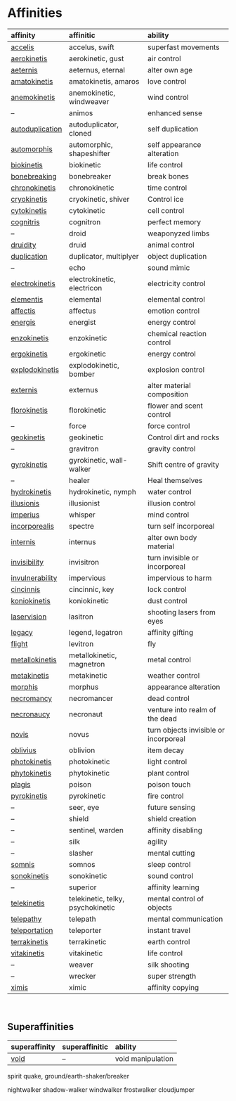 # Affinities

| affinity | affinitic | ability |
| :------- | :-------- | :------ |
| [accelis](affinities/superspeed.md) | accelus, swift | superfast movements |
| [aerokinetis](affinities/aerokinetis.md) | aerokinetic, gust | air control |
| [aeternis](affinities/aeternis.md) | aeternus, eternal | alter own age |
| [amatokinetis](affinities/amatokinetis.md) | amatokinetis, amaros | love control |
| [anemokinetis](affinities/anemokinetis.md) | anemokinetic, windweaver | wind control |
| – | animos | enhanced sense |
| [autoduplication](affinities/autoduplication.md) | autoduplicator, cloned | self duplication |
| [automorphis](affinities/metamorphis.md) | automorphic, shapeshifter | self appearance alteration |
| [biokinetis](affinities/biokinetis.md) | biokinetic | life control |
| [bonebreaking](affinities/bonebreaking.md) | bonebreaker | break bones |
| [chronokinetis](affinities/chronokinetis.md) | chronokinetic | time control |
| [cryokinetis](affinities/cryokinetis.md) | cryokinetic, shiver | Control ice |
| [cytokinetis](affinities/cytokinetis.md) | cytokinetic | cell control |
| [cognitris](affinities/cognitris.md) | cognitron | perfect memory |
| – | droid | weaponyzed limbs |
| [druidity](affinities/druidity.md) | druid | animal control |
| [duplication](affinities/duplication.md) | duplicator, multiplyer | object duplication |
| – | echo | sound mimic |
| [electrokinetis](affinities/electrokinetis.md) | electrokinetic, electricon | electricity control |
| [elementis](affinities/elementalis.md) | elemental | elemental control |
| [affectis](affinities/affectis.md) | affectus | emotion control |
| [energis](affinities/energis.md) | energist | energy control |
| [enzokinetis](affinities/enzokinetis.md) | enzokinetic | chemical reaction control |
| [ergokinetis](affinities/ergokinetis.md) | ergokinetic | energy control |
| [explodokinetis](affinities/explodokinetis.md) | explodokinetic, bomber | explosion control |
| [externis](affinities/externis.md) | externus | alter material composition |
| [florokinetis](affinities/florokinetis.md) | florokinetic | flower and scent control |
| – | force | force control |
| [geokinetis](affinities/geokinetis.md) | geokinetic | Control dirt and rocks |
| – | gravitron | gravity control |
| [gyrokinetis](affinities/gyrokinetis.md) | gyrokinetic, wall-walker | Shift centre of gravity |
| – | healer | Heal themselves |
| [hydrokinetis](affinities/hydrokinetis.md) | hydrokinetic, nymph | water control |
| [illusionis](affinities/illusionis.md) | illusionist | illusion control |
| [imperius](affinities/imperius.md) | whisper | mind control |
| [incorporealis](affinities/incorporealis.md) | spectre | turn self incorporeal |
| [internis](affinities/internis.md) | internus | alter own body material |
| [invisibility](affinities/invisibility.md) | invisitron | turn invisible or incorporeal |
| [invulnerability](affinities/invulnerability.md) | impervious | impervious to harm |
| [cincinnis](affinities/cincinnic.md) | cincinnic, key | lock control |
| [koniokinetis](affinities/koniokinetis.md) | koniokinetic | dust control |
| [laservision](affinities/laservision.md) | lasitron | shooting lasers from eyes |
| [legacy](affinities/legacy.md) | legend, legatron | affinity gifting |
| [flight](affinities/flight.md) | levitron | fly |
| [metallokinetis](affinities/metallokinetis.md) | metallokinetic, magnetron | metal control |
| [metakinetis](affinities/metakinetis.md) | metakinetic | weather control |
| [morphis](affinities/morphis.md) | morphus | appearance alteration |
| [necromancy](affinities/necromancy.md) | necromancer | dead control |
| [necronaucy](affinities/necronaucy.md) | necronaut | venture into realm of the dead |
| [novis](affinities/novis.md) | novus | turn objects invisible or incorporeal |
| [oblivius](affinities/oblivius.md) | oblivion | item decay |
| [photokinetis](affinities/photokinetis.md) | photokinetic | light control |
| [phytokinetis](affinities/phytokinetis.md) | phytokinetic | plant control |
| [plagis](affinities/plagis.md) | poison | poison touch |
| [pyrokinetis](affinities/pyrokinetis.md) | pyrokinetic | fire control |
| – | seer, eye | future sensing |
| – | shield | shield creation |
| – | sentinel, warden | affinity disabling |
| – | silk | agility |
| – | slasher | mental cutting |
| [somnis](affinities/somnis.md) | somnos | sleep control |
| [sonokinetis](affinities/sonokinetis.md) | sonokinetic | sound control |
| – | superior | affinity learning |
| [telekinetis](affinities/telekinetis.md) | telekinetic, telky, psychokinetic | mental control of objects |
| [telepathy](affinities/telepathy.md) | telepath | mental communication |
| [teleportation](affinities/teleportation.md) | teleporter | instant travel |
| [terrakinetis](affinities/terrakinetis.md) | terrakinetic | earth control |
| [vitakinetis](affinities/vitakinetis.md) | vitakinetic | life control |
| – | weaver | silk shooting |
| – | wrecker | super strength |
| [ximis](affinities/ximic.md) | ximic | affinity copying |

<br>

## Superaffinities

| superaffinity | superaffinitic | ability |
| :------------ | :------------- | :------ |
| [void](affinities/void.md) | – | void manipulation |


spirit
quake, ground/earth-shaker/breaker

nightwalker
shadow-walker
windwalker
frostwalker
cloudjumper
